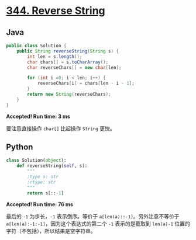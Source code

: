 # [344. Reverse String](https://leetcode.com/problems/reverse-string/)

## Java
```java
public class Solution {
    public String reverseString(String s) {
        int len = s.length();
        char chars[] = s.toCharArray();
        char reverseChars[] = new char[len];

        for (int i =0; i < len; i++) {
            reverseChars[i] = chars[len - i - 1];
        }
        return new String(reverseChars);
    }
}
```

**Accepted! Run time: 3 ms**

要注意直接操作 `char[]` 比起操作 `String` 更快。

## Python
```python
class Solution(object):
    def reverseString(self, s):
        """
        :type s: str
        :rtype: str
        """
        return s[::-1]
```

**Accepted! Run time: 76 ms**

最后的 `-1` 为步长，`-1` 表示倒序。等价于 `a[len(a)::-1]`。另外注意不等价于 `a[len(a):-1:-1]`，因为这个表达式的第二个 `-1` 表示的是截取到 `len(a)-1` 位置的字符（不包括），所以结果是空字符串。